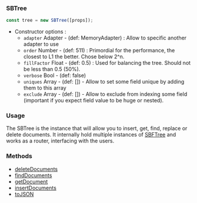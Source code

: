 ### SBTree 

```js
const tree = new SBTree([props]);
```

- Constructor options :
  - `adapter` Adapter - (def: MemoryAdapter) : Allow to specific another adapter to use
  - `order` Number - (def: 511) : Primordial for the performance, the closest to L1 the better. Chose below 2^n. 
  - `fillFactor` Float - (def: 0.5) : Used for balancing the tree. Should not be less than 0.5 (50%). 
  - `verbose` Bool - (def: false)
  - `uniques` Array - (def: []) - Allow to set some field unique by adding them to this array
  - `exclude` Array - (def: []) - Allow to exclude from indexing some field (important if you expect field value to be huge or nested).

### Usage

The SBTree is the instance that will allow you to insert, get, find, replace or delete documents.
It internally hold multiple instances of [SBFTree](primitives/SBFTree.md) and works as a router, interfacing with the users.

### Methods 

- [deleteDocuments](primitives/SBTree/methods/deleteDocuments)
- [findDocuments](primitives/SBTree/methods/findDocuments)
- [getDocument](primitives/SBTree/methods/getDocument)
- [insertDocuments](primitives/SBTree/methods/insertDocuments)
- [toJSON](primitives/SBTree/methods/toJSON)

